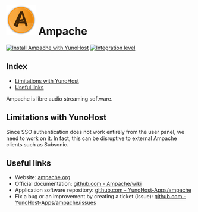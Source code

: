# <img src="/images/ampache_logo.png" height="80px" alt="Ampache's logo"> Ampache

[![Install Ampache with YunoHost](https://install-app.yunohost.org/install-with-yunohost.png)](https://install-app.yunohost.org/?app=ampache) [![Integration level](https://dash.yunohost.org/integration/ampache.svg)](https://dash.yunohost.org/appci/app/ampache)

## Index

- [Limitations with YunoHost](#limitations-with-yunohost)
- [Useful links](#useful-links)

Ampache is libre audio streaming software.

## Limitations with YunoHost

Since SSO authentication does not work entirely from the user panel, we need to work on it. In fact, this can be disruptive to external Ampache clients such as Subsonic.

## Useful links

+ Website: [ampache.org](http://ampache.org/)
+ Official documentation: [github.com - Ampache/wiki](https://github.com/ampache/ampache/wiki)
+ Application software repository: [github.com - YunoHost-Apps/ampache](https://github.com/YunoHost-Apps/ampache_ynh)
+ Fix a bug or an improvement by creating a ticket (issue): [github.com - YunoHost-Apps/ampache/issues](https://github.com/YunoHost-Apps/ampache_ynh/issues)
